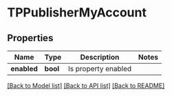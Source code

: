 # TPPublisherMyAccount

## Properties
Name | Type | Description | Notes
------------ | ------------- | ------------- | -------------
**enabled** | **bool** | Is property enabled | 

[[Back to Model list]](../README.md#documentation-for-models) [[Back to API list]](../README.md#documentation-for-api-endpoints) [[Back to README]](../README.md)


